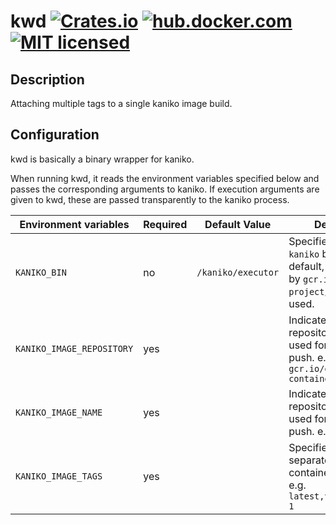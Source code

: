 # kwd [![Crates.io][crates-badge]][crates-url] [![hub.docker.com][docker-badge]][docker-url] [![MIT licensed][mit-badge]][mit-url]

[crates-badge]: https://img.shields.io/crates/v/kwd.svg

[crates-url]: https://crates.io/crates/kwd

[mit-badge]: https://img.shields.io/badge/license-MIT-blue.svg

[mit-url]: https://github.com/spi-ca/kwd/blob/main/LICENSE

[docker-badge]: https://img.shields.io/docker/v/sangbumkim/kwd

[docker-url]: https://hub.docker.com/r/sangbumkim/kwd

## Description

Attaching multiple tags to a single kaniko image build.

## Configuration

kwd is basically a binary wrapper for kaniko.

When running kwd, it reads the environment variables specified below and passes the corresponding arguments to kaniko.
If execution arguments are given to kwd, these are passed transparently to the kaniko process.

| Environment variables     | Required | Default Value      | Description                                                                                                   |
|---------------------------|----------|--------------------|---------------------------------------------------------------------------------------------------------------|
| `KANIKO_BIN`              | no       | `/kaniko/executor` | Specifies the path to `kaniko` binary. By default, the path used by `gcr.io/kaniko-project/executor` is used. |
| `KANIKO_IMAGE_REPOSITORY` | yes      |                    | Indicates the repository prefix to be used for Docker image push. e.g. `gcr.io/google-containers`             |
| `KANIKO_IMAGE_NAME`       | yes      |                    | Indicates the repository name to be used for Docker image push. e.g. `pause`                                  |
| `KANIKO_IMAGE_TAGS`       | yes      |                    | Specifies a comma-separated list of container image tags. e.g. `latest,v1.0.0,v1.0.0-1`                       |

